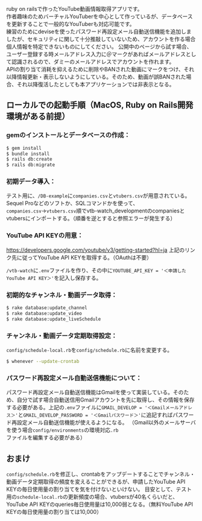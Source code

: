 ruby on railsで作ったYouTube動画情報取得アプリです。
<br>
作者趣味のためバーチャルYouTuberを中心として作っているが、データベースを更新することで一般的なYouTuberも対応可能です。
<br>
練習のためにdeviseを使ったパスワード再設定メール自動送信機能を追加しましたが、セキュリティに関して十分推敲していないため、アカウントを作る場合個人情報を特定できないものにしてください。
公開中のページから試す場合、ユーザー登録する時メールアドレス入力に＠マークがあればメールアドレスとして認識されるので、ダミーのメールアドレスでアカウントを作れます。
<br>
APIの割り当て消耗を抑えるために削除やBANされた動画にマークをつけ、それ以降情報更新・表示しないようにしている。そのため、動画が誤BANされた場合、それ以降復活したとしても本アプリケーションでは非表示となる。

## ローカルでの起動手順（MacOS, Ruby on Rails開発環境がある前提）
### gemのインストールとデータベースの作成：
```sh
$ gem install
$ bundle install
$ rails db:create
$ rails db:migrate
```

### 初期データ導入：
テスト用に、`/DB-example`に`companies.csv`と`vtubers.csv`が用意されている。Sequel Proなどのソフトか、SQLコマンドかを使って、`companies.csv`→`vtubers.csv`順でvtb-watch_developmentのcompaniesとvtubersにインポートする。（順番を逆とすると参照エラーが発生する）

### YouTube API KEYの用意：
https://developers.google.com/youtube/v3/getting-started?hl=ja
上記のリンク先に従ってYouTube API KEYを取得する。（OAuthは不要）

`/vtb-watch`に`.env`ファイルを作り、その中に`YOUTUBE_API_KEY = '＜申請したYouTube API KEY＞'`を記入し保存する。

### 初期的なチャンネル・動画データ取得：
```sh
$ rake database:update_channel
$ rake database:update_video
$ rake database:update_liveSchedule
```

### チャンネル・動画データ定期取得設定：
`config/schedule-local.rb`を`config/schedule.rb`に名前を変更する。
```sh
$ whenever --update-crontab
```

### パスワード再設定メール自動送信機能について：
パスワード再設定メール自動送信機能はGmailを使って実装している。そのため、自分で試す場合自動送信用Gmailアカウントを先に取得し、その情報を保存する必要がある。上記の`.env`ファイルに`GMAIL_DEVELOP = '＜Gmailメールアドレス＞'`と`GMAIL_DEVELOP_PASSWORD = '＜Gmailパスワード＞'`に追記すればパスワード再設定メール自動送信機能が使えるようになる。
（Gmail以外のメールサーバを使う場合`config/environments`の環境対応`.rb`ファイルを編集する必要がある）

## おまけ
`config/schedule.rb`を修正し、crontabをアップデートすることでチャンネル・動画データ定期取得の頻度を変えることができるが、申請したYouTube API KEYの毎日使用量の割り当てを気を付けないといけない。
目安として、テスト用の`schedule-local.rb`の更新頻度の場合、vtubersが40名くらいだと、YouTube API KEYのqueries毎日使用量は10,000弱となる。（無料YouTube API KEYの毎日使用量の割り当ては10,000）